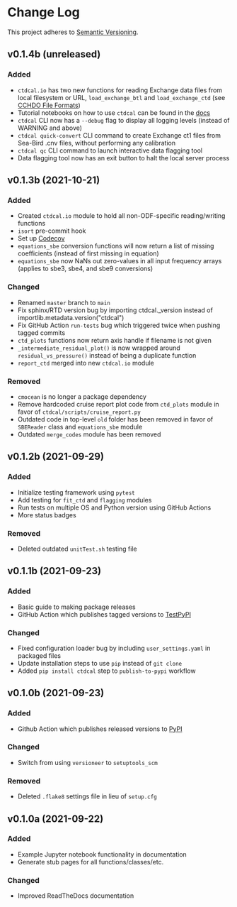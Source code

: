 # Change Log
This project adheres to [Semantic Versioning](https://semver.org/).

## v0.1.4b (unreleased)

### Added
* `ctdcal.io` has two new functions for reading Exchange data files from local filesystem or URL, `load_exchange_btl` and `load_exchange_ctd` (see [CCHDO File Formats](https://cchdo.ucsd.edu/formats))
* Tutorial notebooks on how to use `ctdcal` can be found in the [docs](https://ctdcal.readthedocs.io/en/latest/)
* `ctdcal` CLI now has a `--debug` flag to display all logging levels (instead of WARNING and above)
* `ctdcal quick-convert` CLI command to create Exchange ct1 files from Sea-Bird .cnv files, without performing any calibration
* `ctdcal qc` CLI command to launch interactive data flagging tool
* Data flagging tool now has an exit button to halt the local server process

## v0.1.3b (2021-10-21)

### Added
* Created `ctdcal.io` module to hold all non-ODF-specific reading/writing functions
* `isort` pre-commit hook
* Set up [Codecov](https://app.codecov.io/gh/cchdo/ctdcal/)
* `equations_sbe` conversion functions will now return a list of missing coefficients (instead of first missing in equation)
* `equations_sbe` now NaNs out zero-values in all input frequency arrays (applies to sbe3, sbe4, and sbe9 conversions)

### Changed
* Renamed `master` branch to `main`
* Fix sphinx/RTD version bug by importing ctdcal._version instead of importlib.metadata.version("ctdcal")
* Fix GitHub Action `run-tests` bug which triggered twice when pushing tagged commits
* `ctd_plots` functions now return axis handle if filename is not given
* `_intermediate_residual_plot()` is now wrapped around `residual_vs_pressure()` instead of being a duplicate function
* `report_ctd` merged into new `ctdcal.io` module

### Removed
* `cmocean` is no longer a package dependency
* Remove hardcoded cruise report plot code from `ctd_plots` module in favor of `ctdcal/scripts/cruise_report.py`
* Outdated code in top-level `old` folder has been removed in favor of `SBEReader` class and `equations_sbe` module
* Outdated `merge_codes` module has been removed

## v0.1.2b (2021-09-29)

### Added
* Initialize testing framework using `pytest`
* Add testing for `fit_ctd` and `flagging` modules
* Run tests on multiple OS and Python version using GitHub Actions
* More status badges

### Removed
* Deleted outdated `unitTest.sh` testing file

## v0.1.1b (2021-09-23)

### Added
* Basic guide to making package releases
* GitHub Action which publishes tagged versions to [TestPyPI](https://test.pypi.org/project/ctdcal/)

### Changed
* Fixed configuration loader bug by including `user_settings.yaml` in packaged files
* Update installation steps to use `pip` instead of `git clone`
* Added `pip install ctdcal` step to `publish-to-pypi` workflow

## v0.1.0b (2021-09-23)

### Added
* Github Action which publishes released versions to [PyPI](https://pypi.org/project/ctdcal/)

### Changed
* Switch from using `versioneer` to `setuptools_scm`

### Removed
* Deleted `.flake8` settings file in lieu of `setup.cfg`

## v0.1.0a (2021-09-22)

### Added
* Example Jupyter notebook functionality in documentation
* Generate stub pages for all functions/classes/etc.

### Changed
* Improved ReadTheDocs documentation